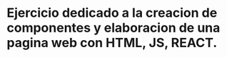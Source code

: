 # Ejercicio dedicado a la creacion de componentes y elaboracion de una pagina web con HTML, JS, REACT.